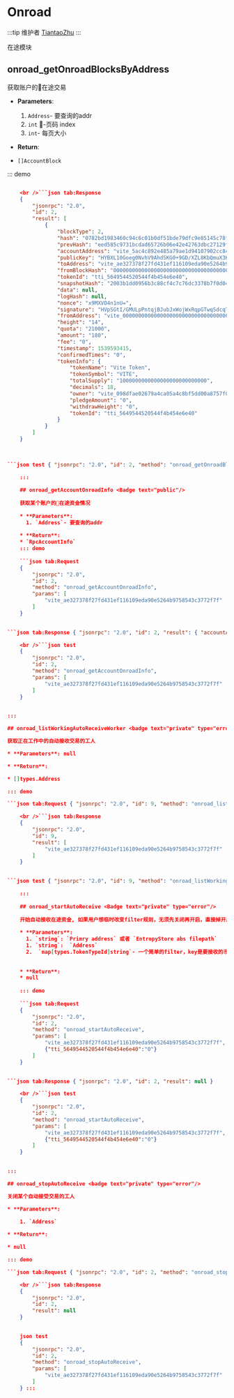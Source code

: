 # Onroad

:::tip 维护者 [TiantaoZhu](https://github.com/TiantaoZhu) :::

在途模块

## onroad_getOnroadBlocksByAddress <badge text="public"/>

获取账户的在途交易

* **Parameters**:
    
    1. `Address`- 要查询的addr
    2. `int` -页码 index
    3. `int`- 每页大小 

* **Return**:

* `[]AccountBlock`

::: demo

```json tab:Request { "jsonrpc": "2.0", "id": 2, "method": "onroad_getOnroadBlocksByAddress", "params": [ "vite_ae327378f27fd431ef116109eda90e5264b9758543c3772f7f", 0, 10 ] }

    <br />```json tab:Response
    {
        "jsonrpc": "2.0",
        "id": 2,
        "result": [
            {
                "blockType": 2,
                "hash": "0782bd1983460c94c6c01b0df51bde79dfc9e85145c78fcbf01a26260b261bd5",
                "prevHash": "eed585c9731bcdad65726b06e42e42763dbc27129f16e8a291dbf42194f4c503",
                "accountAddress": "vite_5ac4c892e485a79ae1d94107902cc8488a07256f54d13f644e",
                "publicKey": "HYBXL10Goeg0NvhV9AhdSKG0+9GD/XZL8KbQmuX3KfU=",
                "toAddress": "vite_ae327378f27fd431ef116109eda90e5264b9758543c3772f7f",
                "fromBlockHash": "0000000000000000000000000000000000000000000000000000000000000000",
                "tokenId": "tti_5649544520544f4b454e6e40",
                "snapshotHash": "2003b1dd0956b3c88cf4c7c76dc3378b7f0d043b8c894fe297061e16747ad16c",
                "data": null,
                "logHash": null,
                "nonce": "x9MXVO4n1nU=",
                "signature": "HVpSGtI/GMULpPntqjBJubJxWojWxRqpGTwqSdcqTNPKH3uCwBiB3GxlLgeanRjG7TryGMvrp2eEGX5EmplyAQ==",
                "fromAddress": "vite_0000000000000000000000000000000000000000a4f3a0cb58",
                "height": "14",
                "quota": "21000",
                "amount": "180",
                "fee": "0",
                "timestamp": 1539593415,
                "confirmedTimes": "0",
                "tokenInfo": {
                    "tokenName": "Vite Token",
                    "tokenSymbol": "VITE",
                    "totalSupply": "1000000000000000000000000000",
                    "decimals": 18,
                    "owner": "vite_098dfae02679a4ca05a4c8bf5dd00a8757f0c622bfccce7d68",
                    "pledgeAmount": "0",
                    "withdrawHeight": "0",
                    "tokenId": "tti_5649544520544f4b454e6e40"
                }
            }
        ]
    }
    
    

```json test { "jsonrpc": "2.0", "id": 2, "method": "onroad_getOnroadBlocksByAddress", "params": [ "vite_ae327378f27fd431ef116109eda90e5264b9758543c3772f7f", 0, 10 ] }

    :::
    
    ## onroad_getAccountOnroadInfo <Badge text="public"/>
    
    获取某个账户的在途资金情况
    
    * **Parameters**: 
      1. `Address`- 要查询的addr
    
    * **Return**: 
    * `RpcAccountInfo`
    ::: demo
    
    ```json tab:Request
    {
        "jsonrpc": "2.0",
        "id": 2,
        "method": "onroad_getAccountOnroadInfo",
        "params": [
            "vite_ae327378f27fd431ef116109eda90e5264b9758543c3772f7f"
        ]
    }
    

```json tab:Response { "jsonrpc": "2.0", "id": 2, "result": { "accountAddress": "vite_ae327378f27fd431ef116109eda90e5264b9758543c3772f7f", "totalNumber": "1", "tokenBalanceInfoMap": { "tti_5649544520544f4b454e6e40": { "tokenInfo": { "tokenName": "Vite Token", "tokenSymbol": "VITE", "totalSupply": "1000000000000000000000000000", "decimals": 18, "owner": "vite_098dfae02679a4ca05a4c8bf5dd00a8757f0c622bfccce7d68", "pledgeAmount": "0", "withdrawHeight": "0", "tokenId": "tti_5649544520544f4b454e6e40" }, "totalAmount": "180", "number": "1" } } } }

    <br />```json test
    {
        "jsonrpc": "2.0",
        "id": 2,
        "method": "onroad_getAccountOnroadInfo",
        "params": [
            "vite_ae327378f27fd431ef116109eda90e5264b9758543c3772f7f"
        ]
    }
    

:::

## onroad_listWorkingAutoReceiveWorker <badge text="private" type="error"/>

获取正在工作中的自动接收交易的工人

* **Parameters**: null

* **Return**:

* []types.Address

::: demo

```json tab:Request { "jsonrpc": "2.0", "id": 9, "method": "onroad_listWorkingAutoReceiveWorker" }

    <br />```json tab:Response
    {
        "jsonrpc": "2.0",
        "id": 9,
        "result": [
            "vite_ae327378f27fd431ef116109eda90e5264b9758543c3772f7f"
        ]
    }
    

```json test { "jsonrpc": "2.0", "id": 9, "method": "onroad_listWorkingAutoReceiveWorker" }

    :::
    
    ## onroad_startAutoReceive <Badge text="private" type="error"/>
    
    开始自动接收在途资金, 如果用户想临时改变filter规则，无须先关闭再开启，直接掉开启就可以了
    
    * **Parameters**: 
      1. `string`: `Primry address` 或者 `EntropyStore abs filepath`
      1. `string`:  `Address`
      2.  `map[types.TokenTypeId]string`- 一个简单的filter，key是要接收的币种，value是接收该币种的最少数量（大于等于 value），如果没设置，就会全部接收
    
    
    * **Return**: 
    * null
    
    ::: demo
    
    ```json tab:Request
    {
        "jsonrpc": "2.0",
        "id": 2,
        "method": "onroad_startAutoReceive",
        "params": [
            "vite_ae327378f27fd431ef116109eda90e5264b9758543c3772f7f",
            {"tti_5649544520544f4b454e6e40":"0"}
        ]
    }
    

```json tab:Response { "jsonrpc": "2.0", "id": 2, "result": null }

    <br />```json test
    {
        "jsonrpc": "2.0",
        "id": 2,
        "method": "onroad_startAutoReceive",
        "params": [
            "vite_ae327378f27fd431ef116109eda90e5264b9758543c3772f7f",
            {"tti_5649544520544f4b454e6e40":"0"}
        ]
    }
    

:::

## onroad_stopAutoReceive <badge text="private" type="error"/>

关闭某个自动接受交易的工人

* **Parameters**:
    
    1. `Address`

* **Return**:

* null

::: demo

```json tab:Request { "jsonrpc": "2.0", "id": 2, "method": "onroad_stopAutoReceive", "params": [ "vite_ae327378f27fd431ef116109eda90e5264b9758543c3772f7f" ] }

    <br />```json tab:Response
    {
        "jsonrpc": "2.0",
        "id": 2,
        "result": null
    }
    

    json test
    {
        "jsonrpc": "2.0",
        "id": 2,
        "method": "onroad_stopAutoReceive",
        "params": [
            "vite_ae327378f27fd431ef116109eda90e5264b9758543c3772f7f"
        ]
    } :::